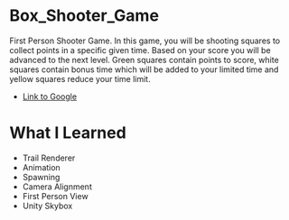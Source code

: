 # Box_Shooter_Game
  First Person Shooter Game.
  In this game, you will be shooting squares to collect points in a specific given time. Based on your score you will be advanced to the next level. 
  Green squares contain points to score, white squares contain bonus time which will be added to your limited time and yellow squares reduce your time limit.
* [Link to Google](https://drive.google.com/drive/u/0/folders/1X_lsddYuv23wT4FbLHvptpr01PG0Vj04)

# What I Learned
* Trail Renderer
* Animation
* Spawning
* Camera Alignment
* First Person View
* Unity Skybox
